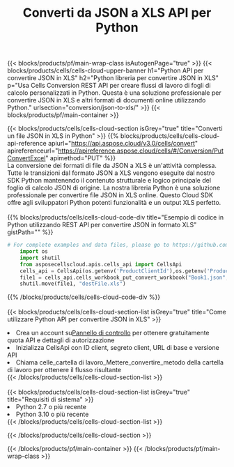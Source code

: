 ﻿---
title:  Converti da JSON a XLS API per Python
description:  API cloud e SDK per Microsoft Excel e OpenOffice Calc. Converti foglio di calcolo in un altro file di formato.
url: /it/python/conversion/json-to-xls/
---
{{< blocks/products/pf/main-wrap-class isAutogenPage="true" >}}
{{< blocks/products/cells/cells-cloud-upper-banner h1="Python API per convertire JSON in XLS" h2="Python libreria per convertire JSON in XLS" p="Usa Cells Conversion REST API per creare flussi di lavoro di fogli di calcolo personalizzati in Python. Questa è una soluzione professionale per convertire JSON in XLS e altri formati di documenti online utilizzando Python." urlsection="conversion/json-to-xls/" >}}
{{< blocks/products/pf/main-container >}}

{{< blocks/products/cells/cells-cloud-section isGrey="true" title="Converti un file JSON in XLS in Python" >}}
{{% blocks/products/cells/cells-cloud-api-reference apiurl="https://api.aspose.cloud/v3.0/cells/convert" apireferenceurl="https://apireference.aspose.cloud/cells/#/Conversion/PutConvertExcel" apimethod="PUT" %}}
<br/>
La conversione dei formati di file da JSON a XLS è un'attività complessa. Tutte le transizioni dal formato JSON a XLS vengono eseguite dal nostro SDK Python mantenendo il contenuto strutturale e logico principale del foglio di calcolo JSON di origine. La nostra libreria Python è una soluzione professionale per convertire file JSON in XLS online. Questo Cloud SDK offre agli sviluppatori Python potenti funzionalità e un output XLS perfetto.
<br/>
<br/>
{{% blocks/products/cells/cells-cloud-code-div title="Esempio di codice in Python utilizzando REST API per convertire JSON in formato XLS" gistPath="" %}}
 
```python
# For complete examples and data files, please go to https://github.com/aspose-cells-cloud/aspose-cells-cloud-python/
    import os
    import shutil
    from asposecellscloud.apis.cells_api import CellsApi
    cells_api = CellsApi(os.getenv('ProductClientId'),os.getenv('ProductClientSecret'))
    file1 = cells_api.cells_workbook_put_convert_workbook("Book1.json",format="xls")
    shutil.move(file1, "destFile.xls")     
```
 
{{% /blocks/products/cells/cells-cloud-code-div %}}
<br/>
<br/>
{{< blocks/products/cells/cells-cloud-section-list isGrey="true" title="Come utilizzare Python API per convertire JSON in XLS" >}}
<li> Crea un account su<a href="https://dashboard.aspose.cloud/">Pannello di controllo</a> per ottenere gratuitamente quota API e dettagli di autorizzazione</li>
<li>Inizializza CellsApi con ID client, segreto client, URL di base e versione API</li>
<li>Chiama celle_cartella di lavoro_Mettere_convertire_metodo della cartella di lavoro per ottenere il flusso risultante</li>
{{< /blocks/products/cells/cells-cloud-section-list >}}
<br/>
<br/>
{{< blocks/products/cells/cells-cloud-section-list isGrey="true" title="Requisiti di sistema" >}}
<li>Python 2.7 o più recente</li>
<li>Python 3.10 o più recente</li>
{{< /blocks/products/cells/cells-cloud-section-list >}}

{{< /blocks/products/cells/cells-cloud-section >}}

{{< /blocks/products/pf/main-container >}}
{{< /blocks/products/pf/main-wrap-class >}}
